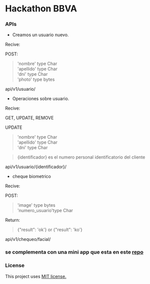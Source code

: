 # Hackathon BBVA

### APIs

* Creamos un usuario nuevo.

Recive:

POST: 

   > 'nombre' type Char   
   > 'apellido' type Char   
   > 'dni' type Char    
   > 'photo' type bytes    


api/v1/usuario/




* Operaciones sobre usuario.

Recive:

GET, UPDATE, REMOVE

UPDATE 

   > 'nombre' type Char    
   > 'apellido' type Char   
   > 'dni' type Char  

   > {identificador} es el numero personal identificatorio del cliente

api/v1/usuario/{identificador}/



* cheque biometrico

Recive:

POST: 

> 'image' type bytes  
> 'numero_usuario'type Char  

Return:

> {"result": 'ok'} or {"result": 'ko'}


api/v1/chequeo/facial/


### se complementa con una mini app que esta en este [repo](https://github.com/apariciojuan/Biolock---Hackathon-BBVA-2020-Fronted) 


### License

This project uses [MIT license.](https://github.com/apariciojuan/Hackathonbbva/blob/main/LICENSE)
